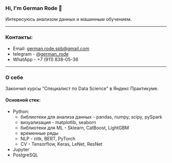### Hi, I'm German Rode 👋

Интересуюсь анализом данных и машинным обучением. 

---------------------------------------

### Контакты:
* Email: german.rode.spb@gmail.com
* telegram - [@german_rode](https://t.me/german_rode)
* WhatApp - +7 (911) 838-05-36

-------------------------------------------

###  О себе

Закончил курсы "Специалист по Data Science" в Яндекс Практикуме.

#### Основной стек:
* Python:
    * библиотеки для анализа данных - pandas, numpy, scipy, pySpark
    * визуализация - matplotlib, seaborn
    * библиотеки для ML - Sklearn, CatBoost, LightGBM
    * временные ряды
    * NLP - nltk, BERT, PyTorch
    * CV - Tensorflow, Keras, LeNet, ResNet
* Jupyter
* PostgreSQL 

<!---
GermanRode2000/GermanRode2000 is a ✨ special ✨ repository because its `README.md` (this file) appears on your GitHub profile.
You can click the Preview link to take a look at your changes.
--->
